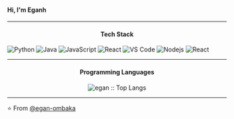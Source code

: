 #### Hi, I'm Eganh
---
<h4 align="center">Tech Stack</h4>

![Python](http://img.shields.io/badge/-Python-3776AB?style=flat-square&logo=python&logoColor=ffff4a)
![Java](http://img.shields.io/badge/-Java-007396?style=flat-square&logo=java&logoColor=ffffff)
![JavaScript](https://img.shields.io/badge/-JavaScript-%23F7DF1C?style=flat-square&logo=javascript&logoColor=000000&color=d1b01f)
![React](https://img.shields.io/badge/-React-%23282C34?style=flat-square&logo=react)
![VS Code](http://img.shields.io/badge/-VS%20Code-007ACC?style=flat-square&logo=visual-studio-code&logoColor=ffffff)
![Nodejs](https://img.shields.io/badge/-Nodejs-black?style=flat-square&logo=Node.js&logoColor=00d632)
![React](https://img.shields.io/badge/-React-%23282C34?style=flat-square&logo=react)

---

<h4 align="center">Programming Languages</h4>

<p align="center"><img src="https://github-readme-stats.vercel.app/api/top-langs/?username=egan-ombaka&langs_count=9&theme=tokyonight&layout=compact" alt="egan :: Top Langs"/></p>

---
⭐️ From [@egan-ombaka](https://github.com/egan-ombaka)
